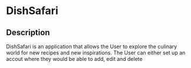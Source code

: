 <h1>DishSafari</h1>

<h2>Description</h2>

<p>DishSafari is an application that allows the User to explore the culinary world for new recipes and new inspirations. The User can either set up an accout where they would be able to add, edit and delete
